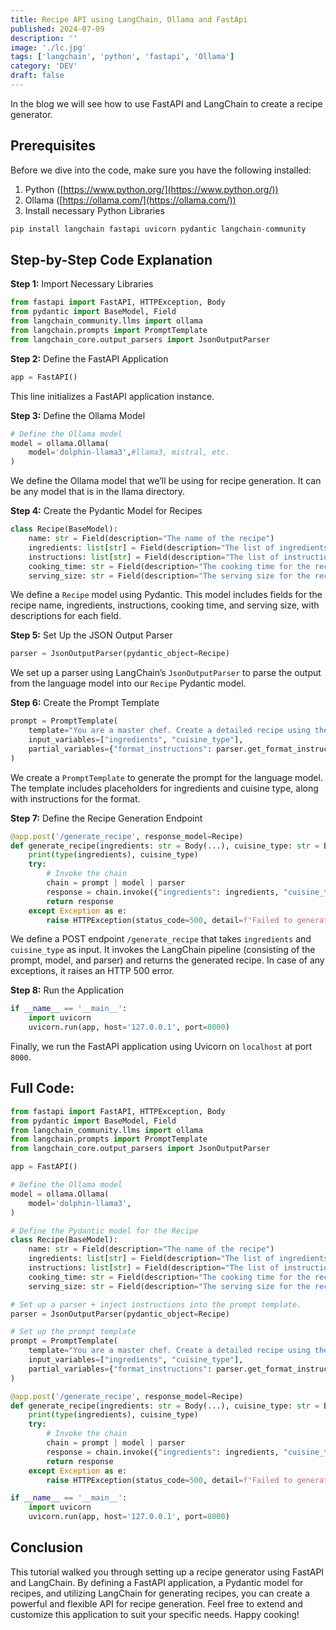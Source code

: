 ```yaml
---
title: Recipe API using LangChain, Ollama and FastApi
published: 2024-07-09
description: ''
image: './lc.jpg'
tags: ['langchain', 'python', 'fastapi', 'Ollama']
category: 'DEV'
draft: false 
---
```


In the blog we will see how to use FastAPI and LangChain to create a recipe generator.

## **Prerequisites**

Before we dive into the code, make sure you have the following installed:

1.  Python ([https://www.python.org/](https://www.python.org/))
2.  Ollama ([https://ollama.com/](https://ollama.com/))
3.  Install necessary Python Libraries

```python
pip install langchain fastapi uvicorn pydantic langchain-community
```

## Step-by-Step Code Explanation

**Step 1:** Import Necessary Libraries

```python
from fastapi import FastAPI, HTTPException, Body
from pydantic import BaseModel, Field
from langchain_community.llms import ollama
from langchain.prompts import PromptTemplate
from langchain_core.output_parsers import JsonOutputParser
```

**Step 2:** Define the FastAPI Application

```python
app = FastAPI()
```

This line initializes a FastAPI application instance.

**Step 3:** Define the Ollama Model

```python
# Define the Ollama model
model = ollama.Ollama(
    model='dolphin-llama3',#llama3, mistral, etc.
)
```

We define the Ollama model that we’ll be using for recipe generation. It can be any model that is in the llama directory.

**Step 4:** Create the Pydantic Model for Recipes

```python
class Recipe(BaseModel):
    name: str = Field(description="The name of the recipe")
    ingredients: list[str] = Field(description="The list of ingredients for the recipe with quantity and unit")
    instructions: list[str] = Field(description="The list of instructions to make the recipe")
    cooking_time: str = Field(description="The cooking time for the recipe")
    serving_size: str = Field(description="The serving size for the recipe")
```

We define a `Recipe` model using Pydantic. This model includes fields for the recipe name, ingredients, instructions, cooking time, and serving size, with descriptions for each field.

**Step 5:** Set Up the JSON Output Parser

```python
parser = JsonOutputParser(pydantic_object=Recipe)
```

We set up a parser using LangChain’s `JsonOutputParser` to parse the output from the language model into our `Recipe` Pydantic model.

**Step 6:** Create the Prompt Template

```python
prompt = PromptTemplate(
    template="You are a master chef. Create a detailed recipe using the following ingredients and give the answers and follow the instructions no extras\n{format_instructions}\n ingredients: {ingredients}\n cuisine_type: {cuisine_type}\n",    
    input_variables=["ingredients", "cuisine_type"],
    partial_variables={"format_instructions": parser.get_format_instructions()},
)
```

We create a `PromptTemplate` to generate the prompt for the language model. The template includes placeholders for ingredients and cuisine type, along with instructions for the format.

**Step 7:** Define the Recipe Generation Endpoint

```python
@app.post('/generate_recipe', response_model=Recipe)
def generate_recipe(ingredients: str = Body(...), cuisine_type: str = Body(...)):
    print(type(ingredients), cuisine_type)
    try:
        # Invoke the chain
        chain = prompt | model | parser
        response = chain.invoke({"ingredients": ingredients, "cuisine_type": cuisine_type})
        return response
    except Exception as e:
        raise HTTPException(status_code=500, detail=f"Failed to generate recipe: {str(e)}")
```

We define a POST endpoint `/generate_recipe` that takes `ingredients` and `cuisine_type` as input. It invokes the LangChain pipeline (consisting of the prompt, model, and parser) and returns the generated recipe. In case of any exceptions, it raises an HTTP 500 error.

**Step 8:** Run the Application

```python
if __name__ == '__main__':
    import uvicorn
    uvicorn.run(app, host='127.0.0.1', port=8000)
```

Finally, we run the FastAPI application using Uvicorn on `localhost` at port `8000`.

## Full Code:

```python
from fastapi import FastAPI, HTTPException, Body
from pydantic import BaseModel, Field
from langchain_community.llms import ollama
from langchain.prompts import PromptTemplate
from langchain_core.output_parsers import JsonOutputParser

app = FastAPI()

# Define the Ollama model
model = ollama.Ollama(
    model='dolphin-llama3',
)

# Define the Pydantic model for the Recipe
class Recipe(BaseModel):
    name: str = Field(description="The name of the recipe")
    ingredients: list[str] = Field(description="The list of ingredients for the recipe with quantity and unit")
    instructions: list[str] = Field(description="The list of instructions to make the recipe")
    cooking_time: str = Field(description="The cooking time for the recipe")
    serving_size: str = Field(description="The serving size for the recipe")

# Set up a parser + inject instructions into the prompt template.
parser = JsonOutputParser(pydantic_object=Recipe)

# Set up the prompt template
prompt = PromptTemplate(
    template="You are a master chef. Create a detailed recipe using the following ingredients and give the answers and follow the instructions no extras\n{format_instructions}\n ingredients: {ingredients}\n cuisine_type: {cuisine_type}\n",    
    input_variables=["ingredients", "cuisine_type"],
    partial_variables={"format_instructions": parser.get_format_instructions()},
)

@app.post('/generate_recipe', response_model=Recipe)
def generate_recipe(ingredients: str = Body(...), cuisine_type: str = Body(...)):
    print(type(ingredients), cuisine_type)
    try:
        # Invoke the chain
        chain = prompt | model | parser
        response = chain.invoke({"ingredients": ingredients, "cuisine_type": cuisine_type})
        return response
    except Exception as e:
        raise HTTPException(status_code=500, detail=f"Failed to generate recipe: {str(e)}")

if __name__ == '__main__':
    import uvicorn
    uvicorn.run(app, host='127.0.0.1', port=8000)
```

## Conclusion

This tutorial walked you through setting up a recipe generator using FastAPI and LangChain. By defining a FastAPI application, a Pydantic model for recipes, and utilizing LangChain for generating recipes, you can create a powerful and flexible API for recipe generation. Feel free to extend and customize this application to suit your specific needs. Happy cooking!